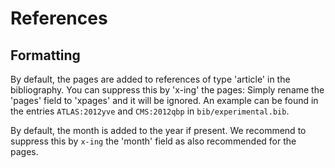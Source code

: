 # References

## Formatting

By default, the pages are added to references of type 'article' in the bibliography. You can suppress this by 'x-ing' the pages: Simply rename the 'pages' field to 'xpages' and it will be ignored. An example can be found in the entries `ATLAS:2012yve` and `CMS:2012qbp` in `bib/experimental.bib`.

By default, the month is added to the year if present. We recommend to suppress this by `x-ing` the 'month' field as also recommended for the pages.